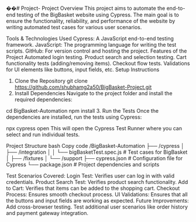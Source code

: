��#   P r o j e c t - 
 Project Overview
This project aims to automate the end-to-end testing of the BigBasket website using Cypress. The main goal is to ensure the functionality, reliability, and performance of the website by writing automated test cases for various user scenarios.

Tools & Technologies Used
Cypress: A JavaScript end-to-end testing framework.
JavaScript: The programming language for writing the test scripts.
GitHub: For version control and hosting the project.
Features of the Project
Automated login testing.
Product search and selection testing.
Cart functionality tests (adding/removing items).
Checkout flow tests.
Validations for UI elements like buttons, input fields, etc.
Setup Instructions
1. Clone the Repository
git clone https://github.com/shubhamg2a50/BigBasket-Project.git
2. Install Dependencies
Navigate to the project folder and install the required dependencies:

cd BigBasket-Automation
npm install
3. Run the Tests
Once the dependencies are installed, run the tests using Cypress:

npx cypress open
This will open the Cypress Test Runner where you can select and run individual tests.

Project Structure
bash
Copy code
/BigBasket-Automation
  ├── /cypress
  │    ├── /integration
  │    │    └── bigBasketTest.spec.js    # Test cases for BigBasket
  │    ├── /fixtures
  │    └── /support
  ├── cypress.json                    # Configuration file for Cypress
  └── package.json                    # Project dependencies and scripts

Test Scenarios Covered:
Login Test: Verifies user can log in with valid credentials.
Product Search Test: Verifies product search functionality.
Add to Cart: Verifies that items can be added to the shopping cart.
Checkout Process: Ensures smooth checkout process.
UI Validations: Ensures that all the buttons and input fields are working as expected.
Future Improvements:
Add cross-browser testing.
Test additional user scenarios like order history and payment gateway integration.

 
